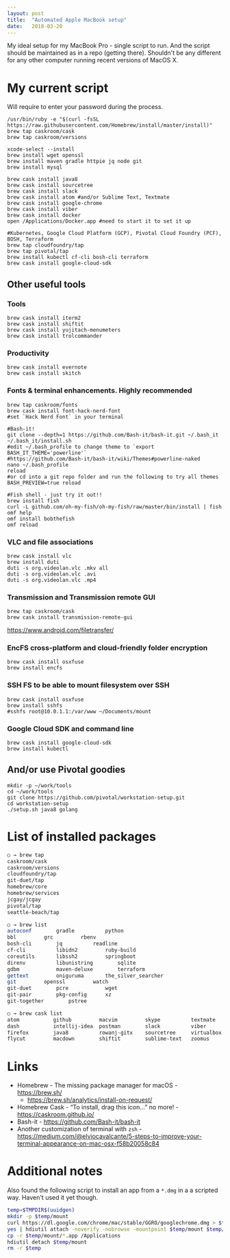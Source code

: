 ```yaml
---
layout: post
title:  "Automated Apple MacBook setup"
date:   2018-03-20
---
```


My ideal setup for my MacBook Pro - single script to run. And the script should be maintained as in a repo (getting there). Shouldn't be any different for any other computer running recent versions of MacOS X.

# My current script
Will require to enter your password during the process.
```
/usr/bin/ruby -e "$(curl -fsSL https://raw.githubusercontent.com/Homebrew/install/master/install)"
brew tap caskroom/cask
brew tap caskroom/versions

xcode-select --install
brew install wget openssl
brew install maven gradle httpie jq node git
brew install mysql

brew cask install java8
brew cask install sourcetree
brew cask install slack
brew cask install atom #and/or Sublime Text, Textmate
brew cask install google-chrome
brew cask install viber
brew cask install docker
open /Applications/Docker.app #need to start it to set it up

#Kubernetes, Google Cloud Platform (GCP), Pivotal Cloud Foundry (PCF), BOSH, Terraform
brew tap cloudfoundry/tap
brew tap pivotal/tap
brew install kubectl cf-cli bosh-cli terraform
brew cask install google-cloud-sdk
```

## Other useful tools

### Tools
```
brew cask install iterm2
brew cask install shiftit
brew cask install yujitach-menumeters
brew cask install trolcommander
```

### Productivity
```
brew cask install evernote
brew cask install skitch
```

### Fonts & terminal enhancements. Highly recommended
```
brew tap caskroom/fonts
brew cask install font-hack-nerd-font
#set `Hack Nerd Font` in your terminal

#Bash-it!
git clone --depth=1 https://github.com/Bash-it/bash-it.git ~/.bash_it
~/.bash_it/install.sh
#edit ~/.bash_profile to change theme to `export BASH_IT_THEME='powerline'`
#https://github.com/Bash-it/bash-it/wiki/Themes#powerline-naked
nano ~/.bash_profile
reload
#or cd into a git repo folder and run the following to try all themes
BASH_PREVIEW=true reload

#Fish shell - just try it out!!
brew install fish
curl -L github.com/oh-my-fish/oh-my-fish/raw/master/bin/install | fish
omf help
omf install bobthefish
omf reload
```

### VLC and file associations
```
brew cask install vlc
brew install duti
duti -s org.videolan.vlc .mkv all
duti -s org.videolan.vlc .avi
duti -s org.videolan.vlc .mp4
```

### Transmission and Transmission remote GUI
```
brew tap caskroom/cask
brew cask install transmission-remote-gui
```



https://www.android.com/filetransfer/




### EncFS cross-platform and cloud-friendly folder encryption
```
brew cask install osxfuse
brew install encfs
```

### SSH FS to be able to mount filesystem over SSH
```
brew cask install osxfuse
brew install sshfs
#sshfs root@10.0.1.1:/var/www ~/Documents/mount
```

### Google Cloud SDK and command line
```
brew cask install google-cloud-sdk
brew install kubectl
```

## And/or use Pivotal goodies
```
mkdir -p ~/work/tools
cd ~/work/tools
git clone https://github.com/pivotal/workstation-setup.git
cd workstation-setup
./setup.sh java8 golang
```

# List of installed packages
```bash
○ → brew tap
caskroom/cask
caskroom/versions
cloudfoundry/tap
git-duet/tap
homebrew/core
homebrew/services
jcgay/jcgay
pivotal/tap
seattle-beach/tap

○ → brew list
autoconf		gradle			python
bbl			grc			rbenv
bosh-cli		jq			readline
cf-cli			libidn2			ruby-build
coreutils		libssh2			springboot
direnv			libunistring		sqlite
gdbm			maven-deluxe		terraform
gettext			oniguruma		the_silver_searcher
git			openssl			watch
git-duet		pcre			wget
git-pair		pkg-config		xz
git-together		pstree

○ → brew cask list
atom           github         macvim         skype          textmate
dash           intellij-idea  postman        slack          viber
firefox        java8          rowanj-gitx    sourcetree     virtualbox
flycut         macdown        shiftit        sublime-text   zoomus
```

# Links
- Homebrew - The missing package manager for macOS - <https://brew.sh/>
  - <https://brew.sh/analytics/install-on-request/>
- Homebrew Cask - “To install, drag this icon…” no more! - <https://caskroom.github.io/>
- Bash-it - <https://github.com/Bash-it/bash-it>
- Another customization of terminal with `zsh` - <https://medium.com/@elviocavalcante/5-steps-to-improve-your-terminal-appearance-on-mac-osx-f58b20058c84>

# Additional notes
Also found the following script to install an app from a `*.dmg` in a a scripted way. Haven't used it yet though.
```bash
temp=$TMPDIR$(uuidgen)
mkdir -p $temp/mount
curl https://dl.google.com/chrome/mac/stable/GGRO/googlechrome.dmg > $temp/1.dmg
yes | hdiutil attach -noverify -nobrowse -mountpoint $temp/mount $temp/1.dmg
cp -r $temp/mount/*.app /Applications
hdiutil detach $temp/mount
rm -r $temp
```
